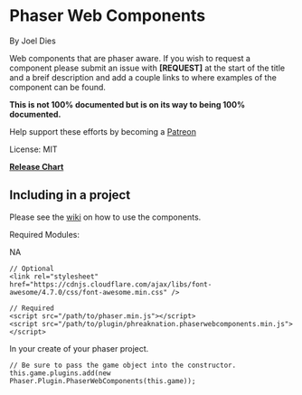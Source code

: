# Phaser Web Components
By Joel Dies

Web components that are phaser aware. If you wish to request a component please submit an issue with **[REQUEST]** at the start of the title and a breif description and add a couple links to where examples of the component can be found.

**This is not 100% documented but is on its way to being 100% documented.**

Help support these efforts by becoming a [Patreon](https://www.patreon.com/user?u=4928922)

License: MIT

**[Release Chart](https://goo.gl/hPa6wt)**
## Including in a project
Please see the [wiki](https://github.com/phreaknation/phaserwebcomponents/wiki) on how to use the components.

Required Modules:

  NA

```
// Optional
<link rel="stylesheet" href="https://cdnjs.cloudflare.com/ajax/libs/font-awesome/4.7.0/css/font-awesome.min.css" />

// Required
<script src="/path/to/phaser.min.js"></script>
<script src="/path/to/plugin/phreaknation.phaserwebcomponents.min.js"></script>

```

In your create of your phaser project.

```
// Be sure to pass the game object into the constructor.
this.game.plugins.add(new Phaser.Plugin.PhaserWebComponents(this.game));
```
